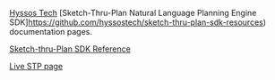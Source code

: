 [Hyssos Tech](www.hyssos.com]) [Sketch-Thru-Plan Natural Language Planning Engine SDK]https://github.com/hyssostech/sketch-thru-plan-sdk-resources) documentation pages.


[Sketch-thru-Plan SDK Reference](https://hyssostech.github.io/stp-docs/sdk/index.html)

[Live STP page](https://hyssostech.github.io/stp-docs/live/index.html)
